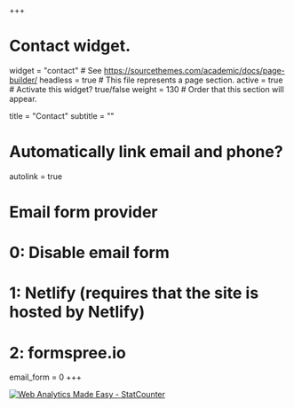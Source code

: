 +++
# Contact widget.
widget = "contact"  # See https://sourcethemes.com/academic/docs/page-builder/
headless = true  # This file represents a page section.
active = true  # Activate this widget? true/false
weight = 130  # Order that this section will appear.

title = "Contact"
subtitle = ""

# Automatically link email and phone?
autolink = true

# Email form provider
#   0: Disable email form
#   1: Netlify (requires that the site is hosted by Netlify)
#   2: formspree.io
email_form = 0
+++

<!-- Default Statcounter code for My personal homepage https://yifeiliu.me -->
<script type="text/javascript">
var sc_project=12452221; 
var sc_invisible=1; 
var sc_security="1950ec2d"; 
var sc_https=1; 
</script>
<script type="text/javascript"
src="https://www.statcounter.com/counter/counter.js" async></script>
<noscript><div class="statcounter"><a title="Web Analytics Made Easy -
StatCounter" href="https://statcounter.com/" target="_blank"><img
class="statcounter" src="https://c.statcounter.com/12452221/0/1950ec2d/1/"
alt="Web Analytics Made Easy - StatCounter"></a></div></noscript>
<!-- End of Statcounter Code -->